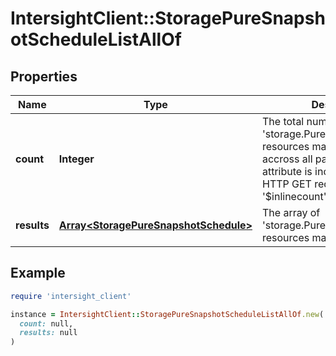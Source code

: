 # IntersightClient::StoragePureSnapshotScheduleListAllOf

## Properties

| Name | Type | Description | Notes |
| ---- | ---- | ----------- | ----- |
| **count** | **Integer** | The total number of &#39;storage.PureSnapshotSchedule&#39; resources matching the request, accross all pages. The &#39;Count&#39; attribute is included when the HTTP GET request includes the &#39;$inlinecount&#39; parameter. | [optional] |
| **results** | [**Array&lt;StoragePureSnapshotSchedule&gt;**](StoragePureSnapshotSchedule.md) | The array of &#39;storage.PureSnapshotSchedule&#39; resources matching the request. | [optional] |

## Example

```ruby
require 'intersight_client'

instance = IntersightClient::StoragePureSnapshotScheduleListAllOf.new(
  count: null,
  results: null
)
```

